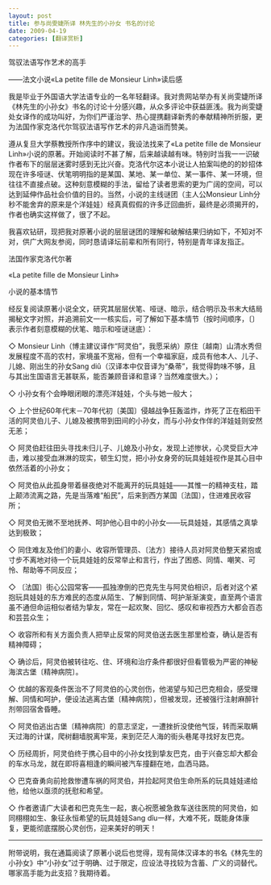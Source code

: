 ```yaml
---
layout: post
title: 参与尚雯婕所译 林先生的小孙女 书名的讨论
date: 2009-04-19
categories: [翻译赏析]  
---
```


驾驭法语写作艺术的高手

——法文小说«La petite fille de Monsieur Linh»读后感

我是毕业于外国语大学法语专业的一名年轻翻译。我对贵网站举办有关尚雯婕所译《林先生的小孙女》书名的讨论十分感兴趣，从众多评论中获益匪浅。我为尚雯婕处女译作的成功叫好，为你们严谨治学、热心提携翻译新秀的奉献精神所折服，更为法国作家克洛代尔驾驭法语写作艺术的非凡造诣而赞美。

遵从复旦大学蔡教授所作序中的建议，我设法找来了«La petite fille de Monsieur Linh»小说的原著。开始阅读时不甚了解，后来越读越有味。特别时当我一一识破作者布下的层层迷雾时感到无比兴奋。克洛代尔这本小说让人拍案叫绝的的妙招体现在许多哑谜、伏笔明明指的是某国、某地、某一单位、某一事件、某一环境，但往往不直接点破。这种刻意模糊的手法，留给了读者思索的更为广阔的空间，可以达到延伸作品社会价值的目的。当然，小说的主线谜团（主人公Monsieur Linh分秒不能舍弃的原来是个洋娃娃）经真真假假的许多迂回曲折，最终是必须揭开的，作者也确实这样做了，很了不起。

我喜欢钻研，现把我对原著小说的层层谜团的理解和破解结果归纳如下，不知对不对，供广大网友参阅，同时恳请译坛前辈和所有同行，特别是青年译友指正。

法国作家克洛代尔著

«La petite fille de Monsieur Linh»

小说的基本情节

经反复阅读原著小说全文，研究其层层伏笔、哑谜、暗示，结合明示及书末大结局揭秘文字对照，并追溯前文一一核实后，可了解如下基本情节（按时间顺序，〔〕表示作者刻意模糊的伏笔、暗示和哑谜谜底）：

◇ Monsieur Linh（博主建议译作“阿灵伯”，我愿采纳）原住〔越南〕山清水秀但发展程度不高的农村，家境虽不宽裕，但有一个幸福家庭，成员有他本人、儿子、儿媳、刚出生的孙女Sang diû（汉译本中仅音译为“桑蒂”，我觉得韵味不够，且与其出生国语言无甚联系，能否兼顾音译和意译？当然难度很大。）；

◇ 小孙女有个会睁眼闭眼的漂亮洋娃娃，个头与她一般大；

◇ 上个世纪60年代末－70年代初〔美国〕侵越战争狂轰滥炸，炸死了正在稻田干活的阿灵伯儿子、儿媳及被携带到田间的小孙女，而与小孙女作伴的洋娃娃则安然无恙；

◇ 阿灵伯赶往田头寻找未归儿子、儿媳及小孙女，发现上述惨状，心灵受巨大冲击，难以接受血淋淋的现实，顿生幻觉，把小孙女身旁的玩具娃娃视作是其心目中依然活着的小孙女；

◇ 阿灵伯从此孤身带着昼夜绝对不能离开的玩具娃娃——其惟一的精神支柱，踏上颠沛流离之路，先是当落难“船民”，后来到西方某国〔法国〕，住进难民收容所；

◇ 阿灵伯无微不至地抚养、呵护他心目中的小孙女——玩具娃娃，其感情之真挚达到极致；

◇ 同住难友及他们的妻小、收容所管理员、〔法方〕接待人员对阿灵伯整天紧抱或寸步不离地对待一个玩具娃娃的反常举止和言行，作出了困惑、同情、嘲笑、可怜、帮助等不同反应；

◇ 〔法国〕街心公园常客——孤独潦倒的巴克先生与阿灵伯相识，后者对这个紧抱玩具娃娃的东方难民的态度从陌生、了解到同情、呵护渐渐演变，直至两个语言虽不通但命运相似者结为挚友，常在一起欢聚、回忆、感叹和审视西方大都会百态和芸芸众生；

◇ 收容所和有关方面负责人把举止反常的阿灵伯送去医生那里检查，确认是否有精神障碍；

◇ 确诊后，阿灵伯被转往吃、住、环境和治疗条件都很好但看管极为严密的神秘海滨古堡〔精神病院〕。

◇ 优越的客观条件医治不了阿灵伯的心灵创伤，他渴望与知己巴克相会，感受理解、同情和呵护，便设法逃离古堡〔精神病院〕，但被发现，还被强行注射麻醉针剂带回宿舍昏睡。

◇ 阿灵伯逃出古堡〔精神病院〕的意志坚定，一遭挫折没使他气馁，转而采取瞒天过海的计谋，爬树翻墙脱离牢笼，来到茫茫人海的街头巷尾寻找好友巴克。

◇ 历经周折，阿灵伯终于携心目中的小孙女找到挚友巴克，由于兴奋忘却大都会的车水马龙，就在即将喜相逢的瞬间被汽车撞翻在地，血洒马路。

◇ 巴克奋勇向前抢救惨遭车祸的阿灵伯，并捡起阿灵伯生命所系的玩具娃娃递给他，给他以亟须的抚慰和希望。

◇ 作者邀请广大读者和巴克先生一起，衷心祝愿被急救车送往医院的阿灵伯，如同栩栩如生、象征永恒希望的玩具娃娃Sang dîu一样，大难不死，既能身体康复，更能彻底摆脱心灵创伤，迎来美好的明天！

* * * * * * * * * * * * * * * * * *

附带说明，我在通篇阅读了原著小说后也觉得，现有简体汉译本的书名《林先生的小孙女》中“小孙女”过于明确、过于限定，应设法寻找较为含蓄、广义的词替代。哪家高手能为此支招？我期待着。
